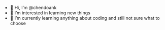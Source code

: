 - 👋 Hi, I’m @chendoank
- 👀 I’m interested in learning new things
- 🌱 I’m currently learning anything about coding and still not sure what to choose


<!---
chendoank/chendoank is a ✨ special ✨ repository because its `README.md` (this file) appears on your GitHub profile.
You can click the Preview link to take a look at your changes.
--->
